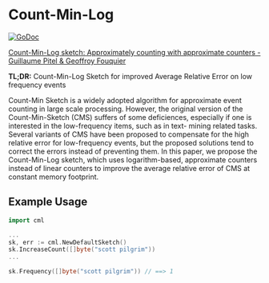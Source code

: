 # Count-Min-Log
[![GoDoc](https://godoc.org/github.com/seiflotfy/count-min-log?status.svg)](https://godoc.org/github.com/seiflotfy/count-min-log)

[Count-Min-Log sketch: Approximately counting with approximate counters - Guillaume Pitel & Geoffroy Fouquier](http://iswag-symposium.org/2015/pdfs/shortpaper1.pdf)

<b>TL;DR:</b> Count-Min-Log Sketch for improved Average Relative Error on low frequency events

Count-Min Sketch is a widely adopted algorithm for approximate event counting in large scale processing. However, the original version of the Count-Min-Sketch (CMS) suffers of some deficiences, especially if one is interested in the low-frequency items, such as in text- mining related tasks. Several variants of CMS have been proposed to compensate for the high relative error for low-frequency events, but the proposed solutions tend to correct the errors instead of preventing them. In this paper, we propose the Count-Min-Log sketch, which uses logarithm-based, approximate counters instead of linear counters to improve the average relative error of CMS at constant memory footprint.


## Example Usage

```go
import cml

...
sk, err := cml.NewDefaultSketch()
sk.IncreaseCount([]byte("scott pilgrim"))
...

sk.Frequency([]byte("scott pilgrim")) // ==> 1

```
